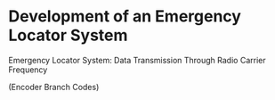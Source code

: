 # Development of an Emergency Locator System
Emergency Locator System: Data Transmission Through Radio Carrier Frequency

(Encoder Branch Codes)